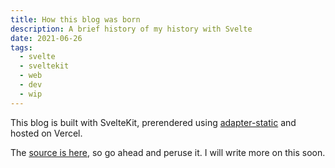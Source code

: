 ```yaml
---
title: How this blog was born
description: A brief history of my history with Svelte
date: 2021-06-26
tags:
  - svelte
  - sveltekit
  - web
  - dev
  - wip
---
```


This blog is built with SvelteKit, prerendered using [adapter-static](https://github.com/sveltejs/kit/tree/master/packages/adapter-static) and hosted on Vercel.

The [source is here](https://github.com/Jayphen/jayphen.com), so go ahead and peruse it. I will write more on this soon.
